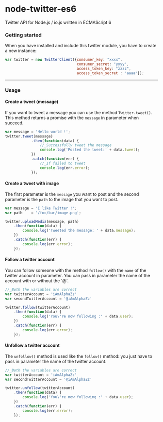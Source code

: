 # node-twitter-es6
Twitter API for Node.js / io.js written in ECMAScript 6

### Getting started
When you have installed and include this twitter module, you have to create a new instance:

```javascript
var twitter = new TwitterClient({consumer_key: "xxxx", 
                                 consumer_secret: "yyyy",
                                 access_token_key: "zzzz", 
                                 access_token_secret : "aaaa"});
```
___
### Usage
#### Create a tweet (message)
If you want to tweet a message you can use the method `Twitter.tweet()`. This method returns a promise with the `message` in parameter when succeed.

```javascript
var message = 'Hello world !';
twitter.tweet(message)
            .then(function(data) {
                //_Successfully tweet the message
                console.log('Posted the tweet:' + data.tweet);
            })
            .catch(function(err) {
                //_If failed to tweet
                console.log(err.error);
            });
```

#### Create a tweet with image
The first parameter is the `message` you want to post and the second parameter is the `path` to the image that you want to post.

```javascript
var message = 'I like Twitter !';
var path    = '/foo/bar/image.png';

twitter.uploadMedia(message, path)
    .then(function(data) {
        console.log('Tweeted the message: ' + data.message);
    })
    .catch(function(err) {
        console.log(err.error);
    });
```

#### Follow a twitter account
You can follow someone with the method `follow()` with the `name` of the twitter account in parameter. You can pass in parameter the name of the account with or without the '@'.

```javascript
//_Both the variables are correct
var twitterAccount = 'iAmAlphaZz'
var secondTwitterAccount = '@iAmAlphaZz'

twitter.follow(twitterAccount)
    .then(function(data) {
        console.log('You\'re now following :' + data.user);    
    })
    .catch(function(err) {
        console.log(err.error);
    });
```

#### Unfollow a twitter account
The `unfollow()` method is used like the `follow()` method: you just have to pass in parameter the name of the twitter account.

```javascript
//_Both the variables are correct
var twitterAccount = 'iAmAlphaZz'
var secondTwitterAccount = '@iAmAlphaZz'

twitter.unfollow(twitterAccount)
    .then(function(data) {
        console.log('You\'re now following :' + data.user);    
    })
    .catch(function(err) {
        console.log(err.error);
    });
```
